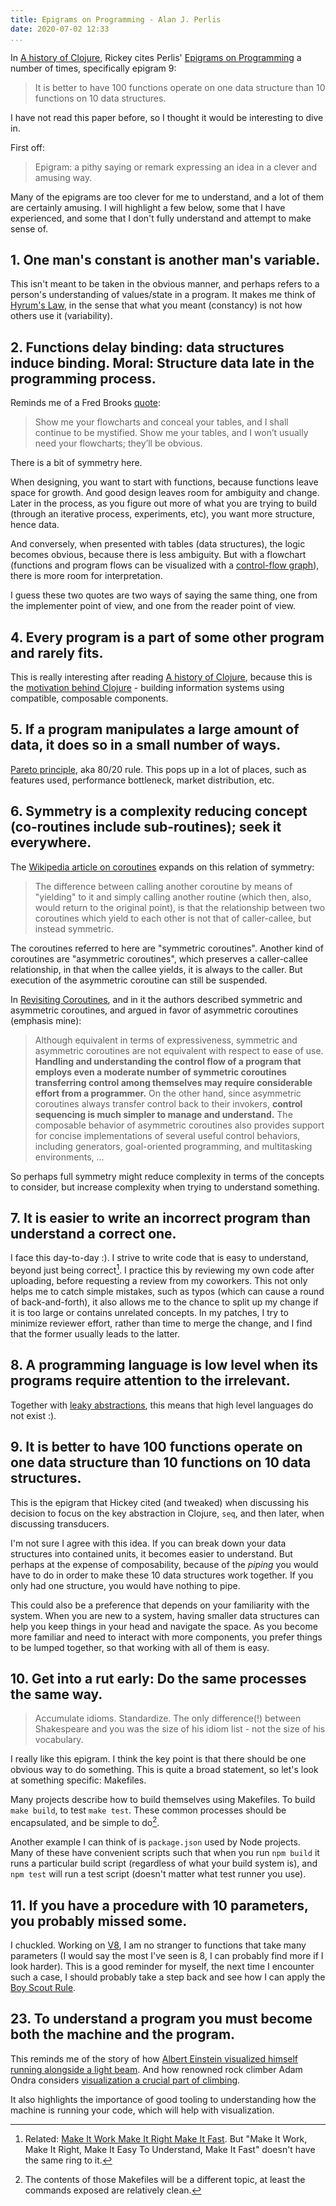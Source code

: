 ```yaml
---
title: Epigrams on Programming - Alan J. Perlis
date: 2020-07-02 12:33
...
```


In [A history of Clojure](https://blog.ngzhian.com/a-history-of-clojure.html), Rickey cites Perlis' [Epigrams on Programming][] a number of times, specifically epigram 9:

> It is better to have 100 functions operate on one data structure than
10 functions on 10 data structures.

I have not read this paper before, so I thought it would be interesting to dive in.

First off:

> Epigram: a pithy saying or remark expressing an idea in a clever and amusing way.

Many of the epigrams are too clever for me to understand, and a lot of them are certainly amusing. I will highlight a few below, some that I have experienced, and some that I don't fully understand and attempt to make sense of.

## 1. One man's constant is another man's variable.

This isn't meant to be taken in the obvious manner, and perhaps refers to a person's understanding of values/state in a program. It makes me think of [Hyrum's Law][], in the sense that what you meant (constancy) is not how others use it (variability).

## 2. Functions delay binding: data structures induce binding. Moral: Structure data late in the programming process.

Reminds me of a Fred Brooks [quote](https://en.wikiquote.org/wiki/Fred_Brooks#The_Mythical_Man-Month:_Essays_on_Software_Engineering_(1975,_1995)):

> Show me your flowcharts and conceal your tables, and I shall continue to be mystified. Show me your tables, and I won’t usually need your flowcharts; they’ll be obvious.

There is a bit of symmetry here.

When designing, you want to start with functions, because functions leave space for growth. And good design leaves room for ambiguity and change. Later in the process, as you figure out more of what you are trying to build (through an iterative process, experiments, etc), you want more structure, hence data.

And conversely, when presented with tables (data structures), the logic becomes obvious, because there is less ambiguity. But with a flowchart (functions and program flows can be visualized with a [control-flow graph]), there is more room for interpretation.

I guess these two quotes are two ways of saying the same thing, one from the implementer point of view, and one from the reader point of view.

## 4. Every program is a part of some other program and rarely fits.

This is really interesting after reading [A history of Clojure][], because this is the [motivation behind Clojure](https://blog.ngzhian.com/a-history-of-clojure.html#why-you-should-use-clojure) - building information systems using compatible, composable components.

## 5. If a program manipulates a large amount of data, it does so in a small number of ways.

[Pareto principle][], aka 80/20 rule. This pops up in a lot of places, such as features used, performance bottleneck, market distribution, etc.

## 6. Symmetry is a complexity reducing concept (co-routines include sub-routines); seek it everywhere.

The [Wikipedia article on coroutines](https://en.wikipedia.org/wiki/Coroutine#Comparison_with_subroutines) expands on this relation of symmetry:

> The difference between calling another coroutine by means of "yielding" to it and simply calling another routine (which then, also, would return to the original point), is that the relationship between two coroutines which yield to each other is not that of caller-callee, but instead symmetric.

The coroutines referred to here are "symmetric coroutines". Another kind of coroutines are "asymmetric coroutines", which preserves a caller-callee relationship, in that when the callee yields, it is always to the caller. But execution of the asymmetric coroutine can still be suspended.

In [Revisiting Coroutines][], and in it the authors described symmetric and asymmetric coroutines, and argued in favor of asymmetric coroutines (emphasis mine):

> Although equivalent in terms of expressiveness, symmetric and asymmetric
coroutines are not equivalent with respect to ease of use. **Handling and understanding the control flow of a program that employs even a moderate number
of symmetric coroutines transferring control among themselves may require
considerable effort from a programmer.** On the other hand, since asymmetric
coroutines always transfer control back to their invokers, **control sequencing is
much simpler to manage and understand.** The composable behavior of asymmetric coroutines also provides support for concise implementations of several
useful control behaviors, including generators, goal-oriented programming, and
multitasking environments, ...

So perhaps full symmetry might reduce complexity in terms of the concepts to consider, but increase complexity when trying to understand something.

## 7. It is easier to write an incorrect program than understand a correct one.

I face this day-to-day :). I strive to write code that is easy to understand, beyond just being correct[^correct]. I practice this by reviewing my own code after uploading, before requesting a review from my coworkers. This not only helps me to catch simple mistakes, such as typos (which can cause a round of back-and-forth), it also allows me to the chance to split up my change if it is too large or contains unrelated concepts. In my patches, I try to minimize reviewer effort, rather than time to merge the change, and I find that the former usually leads to the latter.


## 8. A programming language is low level when its programs require attention to the irrelevant.

Together with [leaky abstractions][], this means that high level languages do not exist :).

## 9. It is better to have 100 functions operate on one data structure than 10 functions on 10 data structures.

This is the epigram that Hickey cited (and tweaked) when discussing his decision to focus on the key abstraction in Clojure, `seq`, and then later, when discussing transducers.

I'm not sure I agree with this idea. If you can break down your data structures into contained units, it becomes easier to understand. But perhaps at the expense of composability, because of the *piping* you would have to do in order to make these 10 data structures work together. If you only had one structure, you would have nothing to pipe.

This could also be a preference that depends on your familiarity with the system. When you are new to a system, having smaller data structures can help you keep things in your head and navigate the space. As you become more familiar and need to interact with more components, you prefer things to be lumped together, so that working with all of them is easy.

## 10. Get into a rut early: Do the same processes the same way.

> Accumulate idioms. Standardize. The only difference(!) between Shakespeare and you was the size of his idiom list - not the size of his vocabulary.

I really like this epigram. I think the key point is that there should be one obvious way to do something. This is quite a broad statement, so let's look at something specific: Makefiles.

Many projects describe how to build themselves using Makefiles. To build `make build`, to test `make test`. These common processes should be encapsulated, and be simple to do[^makefiles].

Another example I can think of is `package.json` used by Node projects. Many of these have convenient scripts such that when you run `npm build` it runs a particular build script (regardless of what your build system is), and `npm test` will run a test script (doesn't matter what test runner you use).

## 11. If you have a procedure with 10 parameters, you probably missed some.

I chuckled. Working on [V8][], I am no stranger to functions that take many parameters (I would say the most I've seen is 8, I can probably find more if I look harder). This is a good reminder for myself, the next time I encounter such a case, I should probably take a step back and see how I can apply the [Boy Scout Rule][].

## 23. To understand a program you must become both the machine and the program.

This reminds me of the story of how [Albert Einstein visualized himself running alongside a light beam](https://www.nationalgeographic.com/news/2017/05/einstein-relativity-thought-experiment-train-lightning-genius/). And how renowned rock climber Adam Ondra considers [visualization a crucial part of climbing](https://www.youtube.com/watch?v=3WO6rcosZ-o).

It also highlights the importance of good tooling to understanding how the machine is running your code, which will help with visualization.

[Epigrams On Programming]: https://www.gwern.net/docs/cs/1982-perlis.pdf
[Hyrum's Law]: https://www.hyrumslaw.com/
[control-flow graph]: https://en.wikipedia.org/wiki/Control-flow_graph
[Pareto principle]: https://en.wikipedia.org/wiki/Pareto_principle
[Revisiting Coroutines]: https://www.cs.tufts.edu/~nr/cs257/archive/roberto-ierusalimschy/revisiting-coroutines.pdf
[leaky abstractions]: https://www.joelonsoftware.com/2002/11/11/the-law-of-leaky-abstractions/
[A history of Clojure]: https://dl.acm.org/doi/abs/10.1145/3386321
[V8]: https://v8.dev/
[Boy Scout Rule]: https://www.oreilly.com/library/view/97-things-every/9780596809515/ch08.html

[^correct]: Related: [Make It Work Make It Right Make It Fast](https://wiki.c2.com/?MakeItWorkMakeItRightMakeItFast#:~:text=%22Make%20it%20work%2C%20make%20it,to%20DesignForPerformance%20ahead%20of%20time.). But "Make It Work, Make It Right, Make It Easy To Understand, Make It Fast" doesn't have the same ring to it.
[^makefiles]: The contents of those Makefiles will be a different topic, at least the commands exposed are relatively clean.

